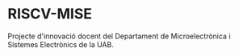 # RISCV-MISE

Projecte d'innovació docent del Departament de Microelectrònica i Sistemes Electrònics de la UAB.
